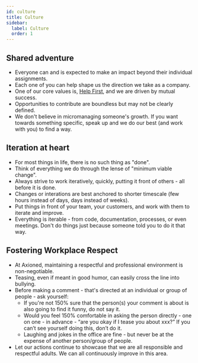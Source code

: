 ```yaml
---
id: culture
title: Culture
sidebar:
  label: Culture
  order: 1
---
```


## Shared adventure

- Everyone can and is expected to make an impact beyond their individual assignments.
- Each one of you can help shape us the direction we take as a company.
- One of our core values is, [Help First](https://handbook.axioned.com/playbook/core-values/#help-first), and we are driven by mutual success.
- Opportunities to contribute are boundless but may not be clearly defined.
- We don't believe in micromanaging someone's growth. If you want towards something specific, speak up and we do our best (and work with you) to find a way.

## Iteration at heart

- For most things in life, there is no such thing as "done".
- Think of everything we do through the lense of "minimum viable change".
- Always strive to work iteratively, quickly, putting it front of others - all before it is done.
- Changes or interations are best anchored to shorter timescale (few hours instead of days, days instead of weeks).
- Put things in front of your team, your customers, and work with them to iterate and improve.
- Everything is iterable - from code, documentation, processes, or even meetings. Don't do things just because someone told you to do it that way.

## Fostering Workplace Respect

- At Axioned, maintaining a respectful and professional environment is non-negotiable.
- Teasing, even if meant in good humor, can easily cross the line into bullying.
- Before making a comment - that's directed at an individual or group of people - ask yourself:
  - If you're not 150% sure that the person(s) your comment is about is also going to find it funny, do not say it.
  - Would you feel 150% comfortable in asking the person directly - one on one - in advance - “are you okay if I tease you about xxx?” If you can’t see yourself doing this, don’t do it.
  - Laughing and jokes in the office are fine - but never be at the expense of another person/group of people.
- Let our actions continue to showcase that we are all responsible and respectful adults. We can all continuously improve in this area.